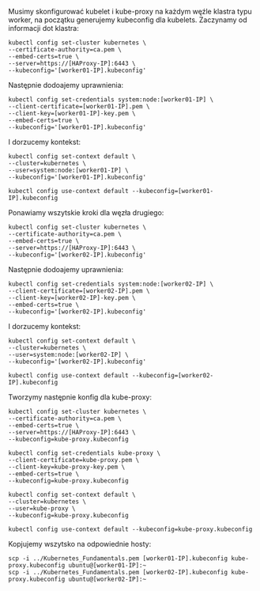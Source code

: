 Musimy skonfigurować kubelet i kube-proxy na każdym węźle klastra typu worker, na początku generujemy kubeconfig dla kubelets. Zaczynamy od informacji dot klastra:
```
kubectl config set-cluster kubernetes \
--certificate-authority=ca.pem \
--embed-certs=true \
--server=https://[HAProxy-IP]:6443 \
--kubeconfig='[worker01-IP].kubeconfig'
```
Następnie dodoajemy uprawnienia:
```
kubectl config set-credentials system:node:[worker01-IP] \
--client-certificate=[worker01-IP].pem \
--client-key=[worker01-IP]-key.pem \
--embed-certs=true \
--kubeconfig='[worker01-IP].kubeconfig'
```
I dorzucemy kontekst:
```
kubectl config set-context default \
--cluster=kubernetes \
--user=system:node:[worker01-IP] \
--kubeconfig='[worker01-IP].kubeconfig'

kubectl config use-context default --kubeconfig=[worker01-IP].kubeconfig
```
Ponawiamy wszytskie kroki dla węzła drugiego:
```
kubectl config set-cluster kubernetes \
--certificate-authority=ca.pem \
--embed-certs=true \
--server=https://[HAProxy-IP]:6443 \
--kubeconfig='[worker02-IP].kubeconfig'
```
Następnie dodoajemy uprawnienia:
```
kubectl config set-credentials system:node:[worker02-IP] \
--client-certificate=[worker02-IP].pem \
--client-key=[worker02-IP]-key.pem \
--embed-certs=true \
--kubeconfig='[worker02-IP].kubeconfig'
```
I dorzucemy kontekst:
```
kubectl config set-context default \
--cluster=kubernetes \
--user=system:node:[worker02-IP] \
--kubeconfig='[worker02-IP].kubeconfig'

kubectl config use-context default --kubeconfig=[worker02-IP].kubeconfig
```
Tworzymy następnie konfig dla kube-proxy:
```
kubectl config set-cluster kubernetes \
--certificate-authority=ca.pem \
--embed-certs=true \
--server=https://[HAProxy-IP]:6443 \
--kubeconfig=kube-proxy.kubeconfig

kubectl config set-credentials kube-proxy \
--client-certificate=kube-proxy.pem \
--client-key=kube-proxy-key.pem \
--embed-certs=true \
--kubeconfig=kube-proxy.kubeconfig

kubectl config set-context default \
--cluster=kubernetes \
--user=kube-proxy \
--kubeconfig=kube-proxy.kubeconfig

kubectl config use-context default --kubeconfig=kube-proxy.kubeconfig
```
Kopjujemy wszytsko na odpowiednie hosty:
```
scp -i ../Kubernetes_Fundamentals.pem [worker01-IP].kubeconfig kube-proxy.kubeconfig ubuntu@[worker01-IP]:~
scp -i ../Kubernetes_Fundamentals.pem [worker02-IP].kubeconfig kube-proxy.kubeconfig ubuntu@[worker02-IP]:~
```
